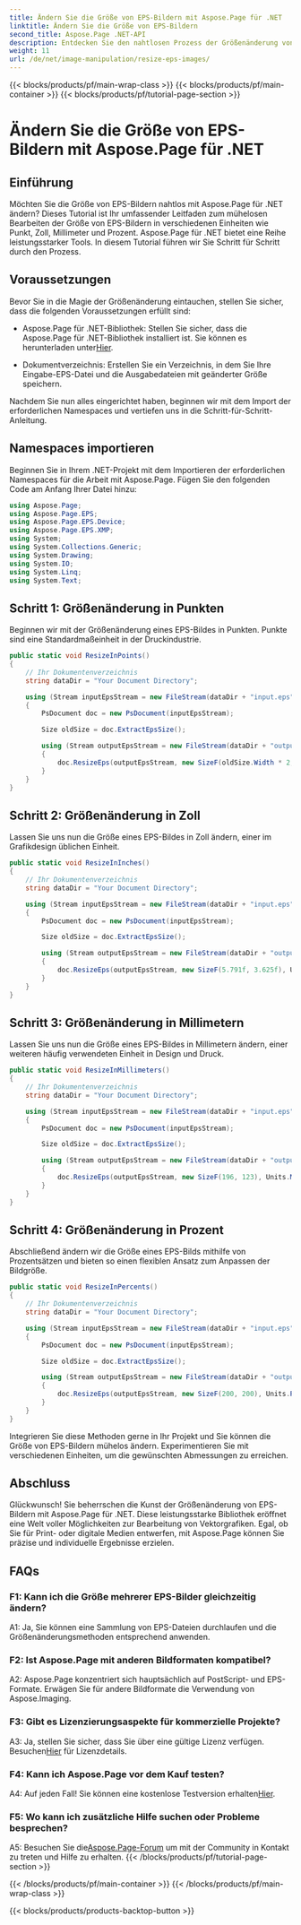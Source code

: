 ```yaml
---
title: Ändern Sie die Größe von EPS-Bildern mit Aspose.Page für .NET
linktitle: Ändern Sie die Größe von EPS-Bildern
second_title: Aspose.Page .NET-API
description: Entdecken Sie den nahtlosen Prozess der Größenänderung von EPS-Bildern in .NET mit Aspose.Page. Erzielen Sie mühelos Präzision in Punkten, Zoll, Millimetern und Prozentsätzen.
weight: 11
url: /de/net/image-manipulation/resize-eps-images/
---
```


{{< blocks/products/pf/main-wrap-class >}}
{{< blocks/products/pf/main-container >}}
{{< blocks/products/pf/tutorial-page-section >}}

# Ändern Sie die Größe von EPS-Bildern mit Aspose.Page für .NET

## Einführung

Möchten Sie die Größe von EPS-Bildern nahtlos mit Aspose.Page für .NET ändern? Dieses Tutorial ist Ihr umfassender Leitfaden zum mühelosen Bearbeiten der Größe von EPS-Bildern in verschiedenen Einheiten wie Punkt, Zoll, Millimeter und Prozent. Aspose.Page für .NET bietet eine Reihe leistungsstarker Tools. In diesem Tutorial führen wir Sie Schritt für Schritt durch den Prozess.

## Voraussetzungen

Bevor Sie in die Magie der Größenänderung eintauchen, stellen Sie sicher, dass die folgenden Voraussetzungen erfüllt sind:

-  Aspose.Page für .NET-Bibliothek: Stellen Sie sicher, dass die Aspose.Page für .NET-Bibliothek installiert ist. Sie können es herunterladen unter[Hier](https://releases.aspose.com/page/net/).

- Dokumentverzeichnis: Erstellen Sie ein Verzeichnis, in dem Sie Ihre Eingabe-EPS-Datei und die Ausgabedateien mit geänderter Größe speichern.

Nachdem Sie nun alles eingerichtet haben, beginnen wir mit dem Import der erforderlichen Namespaces und vertiefen uns in die Schritt-für-Schritt-Anleitung.

## Namespaces importieren

Beginnen Sie in Ihrem .NET-Projekt mit dem Importieren der erforderlichen Namespaces für die Arbeit mit Aspose.Page. Fügen Sie den folgenden Code am Anfang Ihrer Datei hinzu:

```csharp
using Aspose.Page;
using Aspose.Page.EPS;
using Aspose.Page.EPS.Device;
using Aspose.Page.EPS.XMP;
using System;
using System.Collections.Generic;
using System.Drawing;
using System.IO;
using System.Linq;
using System.Text;
```

## Schritt 1: Größenänderung in Punkten

Beginnen wir mit der Größenänderung eines EPS-Bildes in Punkten. Punkte sind eine Standardmaßeinheit in der Druckindustrie.

```csharp
public static void ResizeInPoints()
{
    // Ihr Dokumentenverzeichnis
    string dataDir = "Your Document Directory";

    using (Stream inputEpsStream = new FileStream(dataDir + "input.eps", FileMode.Open, FileAccess.Read))
    {
        PsDocument doc = new PsDocument(inputEpsStream);

        Size oldSize = doc.ExtractEpsSize();

        using (Stream outputEpsStream = new FileStream(dataDir + "output_resize_points.eps", FileMode.Create, FileAccess.Write))
        {
            doc.ResizeEps(outputEpsStream, new SizeF(oldSize.Width * 2, oldSize.Height * 2), Units.Points);
        }
    }
}
```

## Schritt 2: Größenänderung in Zoll

Lassen Sie uns nun die Größe eines EPS-Bildes in Zoll ändern, einer im Grafikdesign üblichen Einheit.

```csharp
public static void ResizeInInches()
{
    // Ihr Dokumentenverzeichnis
    string dataDir = "Your Document Directory";

    using (Stream inputEpsStream = new FileStream(dataDir + "input.eps", FileMode.Open, FileAccess.Read))
    {
        PsDocument doc = new PsDocument(inputEpsStream);

        Size oldSize = doc.ExtractEpsSize();

        using (Stream outputEpsStream = new FileStream(dataDir + "output_resize_inches.eps", FileMode.Create, FileAccess.Write))
        {
            doc.ResizeEps(outputEpsStream, new SizeF(5.791f, 3.625f), Units.Inches);
        }
    }
}
```

## Schritt 3: Größenänderung in Millimetern

Lassen Sie uns nun die Größe eines EPS-Bildes in Millimetern ändern, einer weiteren häufig verwendeten Einheit in Design und Druck.

```csharp
public static void ResizeInMillimeters()
{
    // Ihr Dokumentenverzeichnis
    string dataDir = "Your Document Directory";

    using (Stream inputEpsStream = new FileStream(dataDir + "input.eps", FileMode.Open, FileAccess.Read))
    {
        PsDocument doc = new PsDocument(inputEpsStream);

        Size oldSize = doc.ExtractEpsSize();

        using (Stream outputEpsStream = new FileStream(dataDir + "output_resize_mms.eps", FileMode.Create, FileAccess.Write))
        {
            doc.ResizeEps(outputEpsStream, new SizeF(196, 123), Units.Millimeters);
        }
    }
}
```

## Schritt 4: Größenänderung in Prozent

Abschließend ändern wir die Größe eines EPS-Bilds mithilfe von Prozentsätzen und bieten so einen flexiblen Ansatz zum Anpassen der Bildgröße.

```csharp
public static void ResizeInPercents()
{
    // Ihr Dokumentenverzeichnis
    string dataDir = "Your Document Directory";

    using (Stream inputEpsStream = new FileStream(dataDir + "input.eps", FileMode.Open, FileAccess.Read))
    {
        PsDocument doc = new PsDocument(inputEpsStream);

        Size oldSize = doc.ExtractEpsSize();

        using (Stream outputEpsStream = new FileStream(dataDir + "output_resize_percents.eps", FileMode.Create, FileAccess.Write))
        {
            doc.ResizeEps(outputEpsStream, new SizeF(200, 200), Units.Percents);
        }
    }
}
```

Integrieren Sie diese Methoden gerne in Ihr Projekt und Sie können die Größe von EPS-Bildern mühelos ändern. Experimentieren Sie mit verschiedenen Einheiten, um die gewünschten Abmessungen zu erreichen.

## Abschluss

Glückwunsch! Sie beherrschen die Kunst der Größenänderung von EPS-Bildern mit Aspose.Page für .NET. Diese leistungsstarke Bibliothek eröffnet eine Welt voller Möglichkeiten zur Bearbeitung von Vektorgrafiken. Egal, ob Sie für Print- oder digitale Medien entwerfen, mit Aspose.Page können Sie präzise und individuelle Ergebnisse erzielen.

## FAQs

### F1: Kann ich die Größe mehrerer EPS-Bilder gleichzeitig ändern?

A1: Ja, Sie können eine Sammlung von EPS-Dateien durchlaufen und die Größenänderungsmethoden entsprechend anwenden.

### F2: Ist Aspose.Page mit anderen Bildformaten kompatibel?

A2: Aspose.Page konzentriert sich hauptsächlich auf PostScript- und EPS-Formate. Erwägen Sie für andere Bildformate die Verwendung von Aspose.Imaging.

### F3: Gibt es Lizenzierungsaspekte für kommerzielle Projekte?

 A3: Ja, stellen Sie sicher, dass Sie über eine gültige Lizenz verfügen. Besuchen[Hier](https://purchase.aspose.com/buy) für Lizenzdetails.

### F4: Kann ich Aspose.Page vor dem Kauf testen?

 A4: Auf jeden Fall! Sie können eine kostenlose Testversion erhalten[Hier](https://releases.aspose.com/).

### F5: Wo kann ich zusätzliche Hilfe suchen oder Probleme besprechen?

 A5: Besuchen Sie die[Aspose.Page-Forum](https://forum.aspose.com/c/page/39) um mit der Community in Kontakt zu treten und Hilfe zu erhalten.
{{< /blocks/products/pf/tutorial-page-section >}}

{{< /blocks/products/pf/main-container >}}
{{< /blocks/products/pf/main-wrap-class >}}

{{< blocks/products/products-backtop-button >}}
